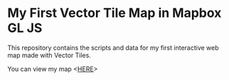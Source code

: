 # My First Vector Tile Map in Mapbox GL JS

This repository contains the scripts and data for my first interactive web map made with Vector Tiles.

You can view my map <[HERE](http://luuks.github.io/VectorTiling)>

